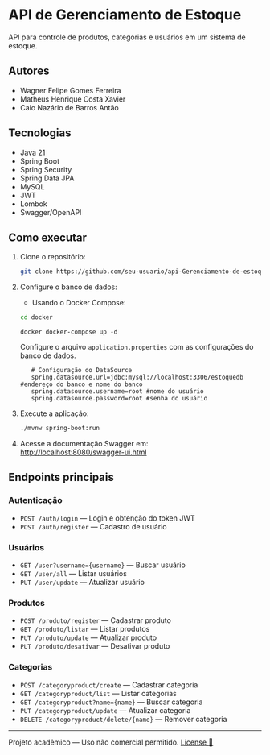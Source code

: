 # API de Gerenciamento de Estoque

API para controle de produtos, categorias e usuários em um sistema de estoque.

## Autores

- Wagner Felipe Gomes Ferreira
- Matheus Henrique Costa Xavier
- Caio Nazário de Barros Antão

## Tecnologias

- Java 21
- Spring Boot
- Spring Security
- Spring Data JPA
- MySQL
- JWT
- Lombok
- Swagger/OpenAPI

## Como executar

1. Clone o repositório:

   ```sh
   git clone https://github.com/seu-usuario/api-Gerenciamento-de-estoque.git
   ```

2. Configure o banco de dados:

   - Usando o Docker Compose:

   ```sh
   cd docker
   ```

   ```docker
   docker docker-compose up -d
   ```

   Configure o arquivo `application.properties` com as configurações do banco de dados.

   ```Yml
      # Configuração do DataSource
      spring.datasource.url=jdbc:mysql://localhost:3306/estoquedb #endereço do banco e nome do banco
      spring.datasource.username=root #nome do usuário
      spring.datasource.password=root #senha do usuário
   ```

3. Execute a aplicação:

   ```sh
   ./mvnw spring-boot:run
   ```

4. Acesse a documentação Swagger em:  
   [http://localhost:8080/swagger-ui.html](http://localhost:8080/swagger-ui.html)

## Endpoints principais

### Autenticação

- `POST /auth/login` — Login e obtenção do token JWT
- `POST /auth/register` — Cadastro de usuário

### Usuários

- `GET /user?username={username}` — Buscar usuário
- `GET /user/all` — Listar usuários
- `PUT /user/update` — Atualizar usuário

### Produtos

- `POST /produto/register` — Cadastrar produto
- `GET /produto/listar` — Listar produtos
- `PUT /produto/update` — Atualizar produto
- `PUT /produto/desativar` — Desativar produto

### Categorias

- `POST /categoryproduct/create` — Cadastrar categoria
- `GET /categoryproduct/list` — Listar categorias
- `GET /categoryproduct?name={name}` — Buscar categoria
- `PUT /categoryproduct/update` — Atualizar categoria
- `DELETE /categoryproduct/delete/{name}` — Remover categoria

---
Projeto acadêmico — Uso não comercial permitido.
[License :book:](https://github.com/wagnerfgomes/projeto-faculdade-backend-GerenciamentoDeEstoque/blob/master/license)
